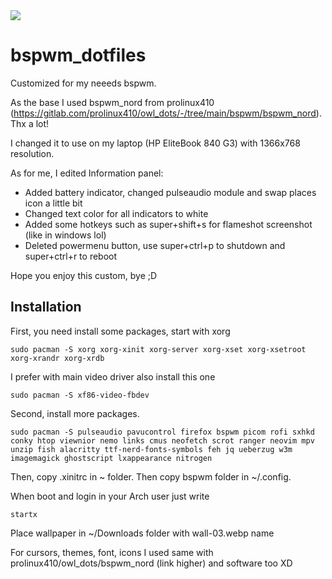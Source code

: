 <div>
 <img src="https://github.com/Duthaegaux/bspwm_dotfiles/blob/main/preview.png">
</div>

# bspwm_dotfiles
 Customized for my neeeds bspwm.


As the base I used bspwm_nord from prolinux410 (https://gitlab.com/prolinux410/owl_dots/-/tree/main/bspwm/bspwm_nord). Thx a lot!

I changed it to use on my laptop (HP EliteBook 840 G3) with 1366x768 resolution.

As for me, I edited Information panel:
- Added battery indicator, changed pulseaudio module and swap places icon a little bit
- Changed text color for all indicators to white
- Added some hotkeys such as super+shift+s for flameshot screenshot (like in windows lol)
- Deleted powermenu button, use super+ctrl+p to shutdown and super+ctrl+r to reboot

Hope you enjoy this custom, bye ;D

## Installation
First, you need install some packages, start with xorg

```sudo pacman -S xorg xorg-xinit xorg-server xorg-xset xorg-xsetroot xorg-xrandr xorg-xrdb```

I prefer with main video driver also install this one

```sudo pacman -S xf86-video-fbdev```

Second, install more packages.

```sudo pacman -S pulseaudio pavucontrol firefox bspwm picom rofi sxhkd conky htop viewnior nemo links cmus neofetch scrot ranger neovim mpv unzip fish alacritty ttf-nerd-fonts-symbols feh jq ueberzug w3m imagemagick ghostscript lxappearance nitrogen```

Then, copy .xinitrc in ~ folder. Then copy bspwm folder in ~/.config.

When boot and login in your Arch user just write 

```startx```

Place wallpaper in ~/Downloads folder with wall-03.webp name

For cursors, themes, font, icons I used same with prolinux410/owl_dots/bspwm_nord (link higher) and software too XD

